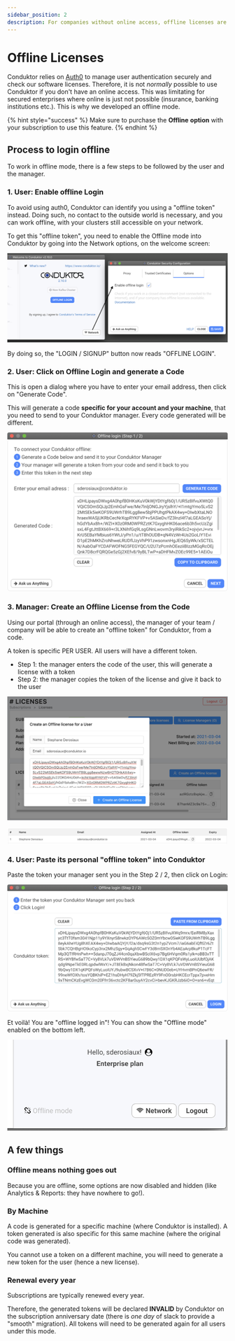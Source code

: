 ```yaml
---
sidebar_position: 2
description: For companies without online access, offline licenses are the way to go!
---
```


# Offline Licenses

Conduktor relies on [Auth0](../../misc/data-security.md) to manage user authentication securely and check our software licenses. Therefore, it is not _normally_ possible to use Conduktor if you don't have an online access. This was limitating for secured enterprises where online is just not possible (insurance, banking institutions etc.). This is why we developed an offline mode.

{% hint style="success" %}
Make sure to purchase the **Offline** **option** with your subscription to use this feature.
{% endhint %}

## Process to login offline

To work in offline mode, there is a few steps to be followed by the user and the manager.

### 1. User: Enable offline Login

To avoid using auth0, Conduktor can identify you using a "offline token" instead. Doing such, no contact to the outside world is necessary, and you can work offline, with your clusters still accessible on your network.

To get this "offline token", you need to enable the Offline mode into Conduktor by going into the Network options, on the welcome screen:

![Go to Network > Options, enable offline Login](../.gitbook/assets/screenshot-2021-03-03-at-22.18.12.png)

By doing so, the "LOGIN / SIGNUP" button now reads "OFFLINE LOGIN".

### 2. User: Click on Offline Login and generate a Code

This is open a dialog where you have to enter your email address, then click on "Generate Code".

This will generate a code **specific for your account and your machine**, that you need to send to your Conduktor manager. Every code generated will be different.

![](../.gitbook/assets/screenshot-2021-03-03-at-22.21.34.png)

### 3. Manager: Create an Offline License from the Code

Using our portal (through an online access), the manager of your team / company will be able to create an "offline token" for Conduktor, from a code.

A token is specific PER USER. All users will have a different token.

- Step 1: the manager enters the code of the user, this will generate a license with a token
- Step 2: the manager copies the token of the license and give it back to the user

![Step 1: create an offline license from the user code](../.gitbook/assets/screenshot-2021-03-04-at-22.46.48.png)

![Step 2: copy the offline token and sent it to the user](../.gitbook/assets/screenshot-2021-03-04-at-22.53.48.png)

### 4. User: Paste its personal "offline token" into Conduktor

Paste the token your manager sent you in the Step 2 / 2, then click on Login:

![](../.gitbook/assets/screenshot-2021-03-03-at-22.39.40.png)

Et voilà! You are "offline logged in"! You can show the "Offline mode" enabled on the bottom left.

![](../.gitbook/assets/screenshot-2021-03-03-at-22.40.46.png)

## A few things

### Offline means nothing goes out

Because you are offline, some options are now disabled and hidden (like Analytics & Reports: they have nowhere to go!).

### By Machine&#x20;

A code is generated for a specific machine (where Conduktor is installed). A token generated is also specific for this same machine (where the original code was generated).

You cannot use a token on a different machine, you will need to generate a new token for the user (hence a new license).

### Renewal every year

Subscriptions are typically renewed every year.

Therefore, the generated tokens will be declared **INVALID** by Conduktor on the subscription anniversary date (there is _one day_ of slack to provide a "smooth" migration). All tokens will need to be generated again for all users under this mode.
